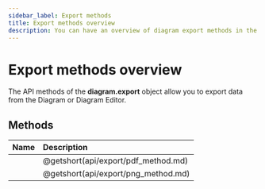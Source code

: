 ```yaml
---
sidebar_label: Export methods
title: Export methods overview
description: You can have an overview of diagram export methods in the documentation of the DHTMLX JavaScript Diagram library. Browse developer guides and API reference, try out code examples and live demos, and download a free 30-day evaluation version of DHTMLX Diagram.
---
```


# Export methods overview

The API methods of the **diagram.export** object allow you to export data from the Diagram or Diagram Editor.
## Methods

| Name                         | Description                         |
| :--------------------------- | :---------------------------------- |
| [](api/export/pdf_method.md) | @getshort(api/export/pdf_method.md) |
| [](api/export/png_method.md) | @getshort(api/export/png_method.md) |
